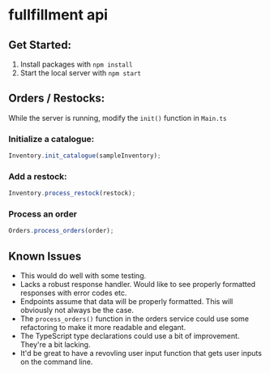 # fullfillment api

## Get Started:

1. Install packages with `npm install`
2. Start the local server with `npm start`

## Orders / Restocks:

While the server is running, modify the `init()` function in `Main.ts`

### Initialize a catalogue:
```js
Inventory.init_catalogue(sampleInventory);
```
### Add a restock:
```js
Inventory.process_restock(restock);
```
### Process an order
```js
Orders.process_orders(order);
```

## Known Issues
* This would do well with some testing.
* Lacks a robust response handler. Would like to see properly formatted responses with error codes etc.
* Endpoints assume that data will be properly formatted. This will obviously not always be the case.
* The `process_orders()` function in the orders service could use some refactoring to make it more readable and elegant.
* The TypeScript type declarations could use a bit of improvement. They're a bit lacking.
* It'd be great to have a revovling user input function that gets user inputs on the command line.